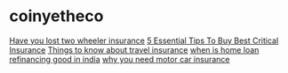 # coinyetheco

<a href="http://www.coinyetheco.in/2016/11/have-you-lost-two-wheeler-insurance.html">Have you lost two wheeler insurance</a>
<a href="http://www.coinyetheco.in/2016/11/5-essential-tips-to-buy-best-critical.html">5 Essential Tips To Buy Best Critical Insurance</a>
<a href="http://www.coinyetheco.in/2016/11/things-to-know-about-travel-insurance.html">Things to know about travel insurance</a>
<a href="http://www.coinyetheco.in/2016/11/when-is-home-loan-refinancing-good-idea.html">when is home loan refinancing good in india</a>
<a href="http://www.coinyetheco.in/2016/11/why-you-need-to-buy-motor-insurance.html">why you need motor car insurance</a>
